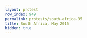 ```yaml
---
layout: protest
row_index: 949
permalink: protests/south-africa-35
title: South Africa, May 2015
hidden: true
---
```

